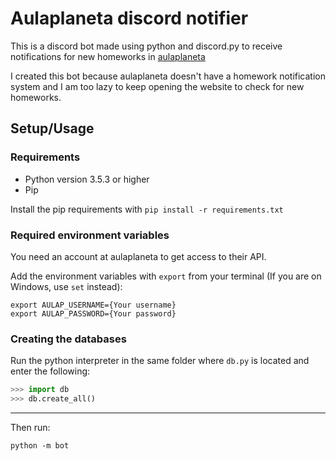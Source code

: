 # Aulaplaneta discord notifier

This is a discord bot made using python and discord.py to receive notifications for new homeworks in [aulaplaneta](https://www.aulaplaneta.com)

I created this bot because aulaplaneta doesn't have a homework notification system and I am too lazy to keep opening the website to check for new homeworks.

## Setup/Usage

### Requirements

- Python version 3.5.3 or higher
- Pip

Install the pip requirements with `pip install -r requirements.txt`

### Required environment variables

You need an account at aulaplaneta to get access to their API.

Add the environment variables with `export` from your terminal (If you are on Windows, use `set` instead):

```
export AULAP_USERNAME={Your username}
export AULAP_PASSWORD={Your password}
```

### Creating the databases

Run the python interpreter in the same folder where `db.py` is located and enter the following:

```python
>>> import db
>>> db.create_all()
```

---

Then run:

`python -m bot`
